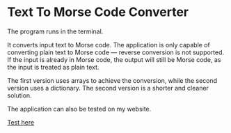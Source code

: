 # Text To Morse Code Converter

The program runs in the terminal.

It converts input text to Morse code. The application is only capable of converting plain text to Morse code — reverse conversion is not supported. If the input is already in Morse code, the output will still be Morse code, as the input is treated as plain text.

The first version uses arrays to achieve the conversion, while the second version uses a dictionary. The second version is a shorter and cleaner solution.

The application can also be tested on my website.

<a href="https://istvan_g.pyscriptapps.com/text-to-morse-code-converter/latest/" target="_blank">Test here</a>
